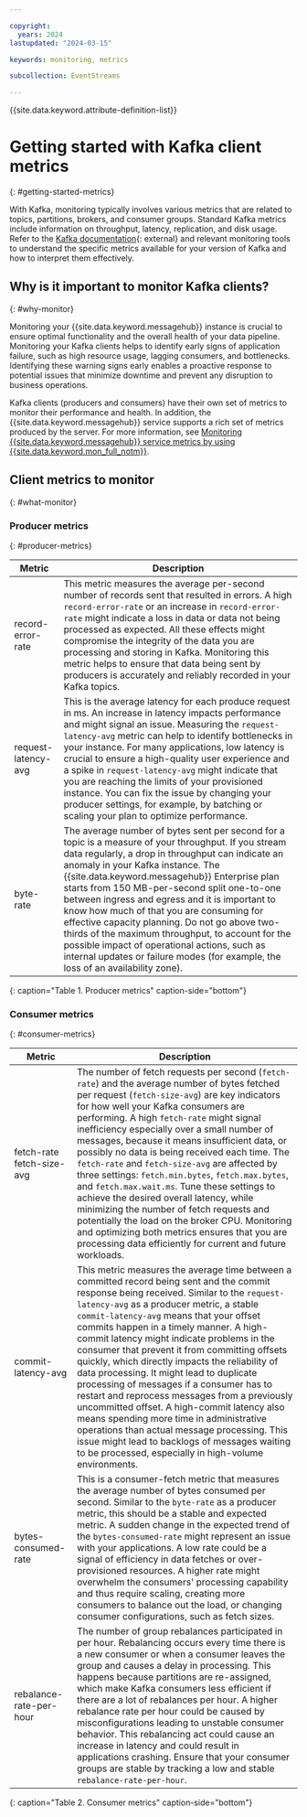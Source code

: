 ```yaml
---

copyright:
  years: 2024
lastupdated: "2024-03-15"

keywords: monitoring, metrics

subcollection: EventStreams

---
```


{{site.data.keyword.attribute-definition-list}}

# Getting started with Kafka client metrics
{: #getting-started-metrics}

With Kafka, monitoring typically involves various metrics that are related to topics, partitions, brokers, and consumer groups. Standard Kafka metrics include information on throughput, latency, replication, and disk usage. Refer to the [Kafka documentation](https://kafka.apache.org/documentation/){: external} and relevant monitoring tools to understand the specific metrics available for your version of Kafka and how to interpret them effectively.

## Why is it important to monitor Kafka clients?
{: #why-monitor}

Monitoring your {{site.data.keyword.messagehub}} instance is crucial to ensure optimal functionality and the overall health of your data pipeline. Monitoring your Kafka clients helps to identify early signs of application failure, such as high resource usage, lagging consumers, and bottlenecks. Identifying these warning signs early enables a proactive response to potential issues that minimize downtime and prevent any disruption to business operations.

Kafka clients (producers and consumers) have their own set of metrics to monitor their performance and health. In addition, the {{site.data.keyword.messagehub}} service supports a rich set of metrics produced by the server. For more information, see [Monitoring {{site.data.keyword.messagehub}} service metrics by using {{site.data.keyword.mon_full_notm}}](/docs/EventStreams?topic=EventStreams-metrics).

## Client metrics to monitor
{: #what-monitor}

### Producer metrics
{: #producer-metrics}

| Metric | Description |
| --- | --- |
| record-error-rate | This metric measures the average per-second number of records sent that resulted in errors. A high `record-error-rate` or an increase in `record-error-rate` might indicate a loss in data or data not being processed as expected. All these effects might compromise the integrity of the data you are processing and storing in Kafka. Monitoring this metric helps to ensure that data being sent by producers is accurately and reliably recorded in your Kafka topics.  |
| request-latency-avg | This is the average latency for each produce request in ms. An increase in latency impacts performance and might signal an issue. Measuring the `request-latency-avg` metric can help to identify bottlenecks in your instance. For many applications, low latency is crucial to ensure a high-quality user experience and a spike in `request-latency-avg` might indicate that you are reaching the limits of your provisioned instance. You can fix the issue by changing your producer settings, for example, by batching or scaling your plan to optimize performance.  |
| byte-rate  | The average number of bytes sent per second for a topic is a measure of your throughput. If you stream data regularly, a drop in throughput can indicate an anomaly in your Kafka instance. The {{site.data.keyword.messagehub}} Enterprise plan starts from 150 MB-per-second split one-to-one between ingress and egress and it is important to know how much of that you are consuming for effective capacity planning. Do not go above two-thirds of the maximum throughput, to account for the possible impact of operational actions, such as internal updates or failure modes (for example, the loss of an availability zone).  |
{: caption="Table 1. Producer metrics" caption-side="bottom"}

### Consumer metrics
{: #consumer-metrics}

| Metric | Description |
| --- | --- |
| fetch-rate fetch-size-avg| The number of fetch requests per second (`fetch-rate`) and the average number of bytes fetched per request (`fetch-size-avg`) are key indicators for how well your Kafka consumers are performing. A high `fetch-rate` might signal inefficiency especially over a small number of messages, because it means insufficient data, or possibly no data is being received each time. The `fetch-rate` and `fetch-size-avg` are affected by three settings: `fetch.min.bytes`, `fetch.max.bytes`, and `fetch.max.wait.ms`. Tune these settings to achieve the desired overall latency, while minimizing the number of fetch requests and potentially the load on the broker CPU. Monitoring and optimizing both metrics ensures that you are processing data efficiently for current and future workloads. |
| commit-latency-avg | This metric measures the average time between a committed record being sent and the commit response being received. Similar to the `request-latency-avg` as a producer metric, a stable `commit-latency-avg` means that your offset commits happen in a timely manner. A high-commit latency might indicate problems in the consumer that prevent it from committing offsets quickly, which directly impacts the reliability of data processing. It might lead to duplicate processing of messages if a consumer has to restart and reprocess messages from a previously uncommitted offset. A high-commit latency also means spending more time in administrative operations than actual message processing. This issue might lead to backlogs of messages waiting to be processed, especially in high-volume environments.   |
| bytes-consumed-rate | This is a consumer-fetch metric that measures the average number of bytes consumed per second. Similar to the `byte-rate` as a producer metric, this should be a stable and expected metric. A sudden change in the expected trend of the `bytes-consumed-rate` might represent an issue with your applications. A low rate could be a signal of efficiency in data fetches or over-provisioned resources. A higher rate might overwhelm the consumers' processing capability and thus require scaling, creating more consumers to balance out the load, or changing consumer configurations, such as fetch sizes. |
| rebalance-rate-per-hour | The number of group rebalances participated in per hour. Rebalancing occurs every time there is a new consumer or when a consumer leaves the group and causes a delay in processing. This happens because partitions are re-assigned, which make Kafka consumers less efficient if there are a lot of rebalances per hour. A higher rebalance rate per hour could be caused by misconfigurations leading to unstable consumer behavior. This rebalancing act could cause an increase in latency and could result in applications crashing. Ensure that your consumer groups are stable by tracking a low and stable `rebalance-rate-per-hour`.  |
{: caption="Table 2. Consumer metrics" caption-side="bottom"}
